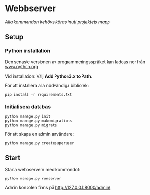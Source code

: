 # Webbserver

*Alla kommandon behövs köras inuti projektets mapp*


## Setup

### Python installation

Den senaste versionen av programmeringsspråket kan laddas ner från <a href="https://www.python.org/downloads/">www.python.org</a>

Vid installation:
Välj **Add Python3.x to Path**.

För att installera alla nödvändiga bibliotek:
```
pip install -r requirements.txt
```


### Initialisera databas
```
python manage.py init
python manage.py makemigrations
python manage.py migrate
```

För att skapa en admin användare:
```
python manage.py createsuperuser
```

## Start

Starta webbservern med kommandot:
```
python manage.py runserver
```

Admin konsolen finns på http://127.0.0.1:8000/admin/









